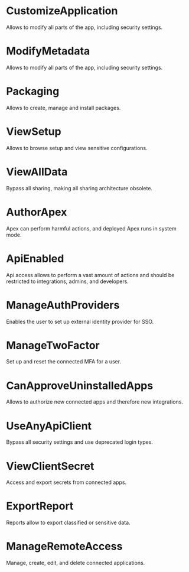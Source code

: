 # CustomizeApplication

Allows to modify all parts of the app, including security settings.

# ModifyMetadata

Allows to modify all parts of the app, including security settings.

# Packaging

Allows to create, manage and install packages.

# ViewSetup

Allows to browse setup and view sensitive configurations.

# ViewAllData

Bypass all sharing, making all sharing architecture obsolete.

# AuthorApex

Apex can perform harmful actions, and deployed Apex runs in system mode.

# ApiEnabled

Api access allows to perform a vast amount of actions and should be restricted to integrations, admins, and developers.

# ManageAuthProviders

Enables the user to set up external identity provider for SSO.

# ManageTwoFactor

Set up and reset the connected MFA for a user.

# CanApproveUninstalledApps

Allows to authorize new connected apps and therefore new integrations.

# UseAnyApiClient

Bypass all security settings and use deprecated login types.

# ViewClientSecret

Access and export secrets from connected apps.

# ExportReport

Reports allow to export classified or sensitive data.

# ManageRemoteAccess

Manage, create, edit, and delete connected applications.
